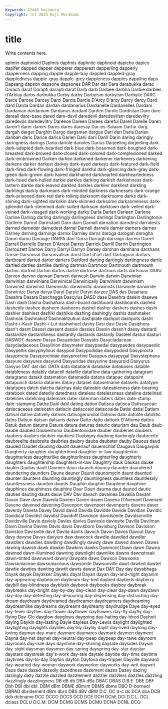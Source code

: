 ```yaml
---
Keywords: 12448 kojimura
Copyright: (C) 2024 Koji Murakami
---
```


# title

Write contents here.



aphnin
daphnioid Daphnis daphnis daphnite daphnoid dapicho dapico dapifer dapped dapper
dapperer dapperest dapperling dapperly dapperness dapping dapple dapple-bay dappled dappled-gray
dappledness dapple-gray dapple-grey dappleness dapples dappling daps Dapsang dapson dapsone
dapsones DAR Dar dar Dara darabukka darac Darach daraf Darapti
darapti darat Darb darb Darbee darbha Darbie darbies d'Arblay darbs
darbukka Darby darby Darbyism darbyism Darbyite DARC Darce Darcee Darcey
Darci Darcia Darcie D'Arcy D'arcy Darcy darcy Dard dard Darda
Dardan dardan dardanarius Dardanelle Dardanelles Dardani Dardanian dardanium Dardanus dardaol
Darden Dardic Dardistan Dare dare dareall dare-base dared dare-devil daredevil
daredevilism daredevilry daredevils daredeviltry Dareece Dareen Darees dareful Darell Darelle
Daren daren't darer darers Dares dares daresay Dar-es-Salaam Darfur darg
dargah darger Darghin Dargo dargsman dargue Dari dari Daria Darian
daribah daric Darice darics Darien Darii darii Darill Darin daring
daringly daringness darings Dario dariole darioles Darius Darjeeling darjeeling dark
dark-adapted dark-bearded dark-blue dark-bosomed dark-boughed dark-breasted dark-browed dark-closed dark-colored dark-complexioned
darked dark-embrowned Darken darken darkened darkener darkeners darkening darkens darker
darkest darkey dark-eyed darkeys dark-featured dark-field dark-fired dark-flowing dark-fringed darkful
dark-glancing dark-gray dark-green dark-grown dark-haired darkhaired darkhearted darkheartedness dark-hued dark-hulled
darkie darkies darking darkish darkishness dark-lantern darkle dark-leaved darkled darkles
darklier darkliest darkling darklings darkly darkmans dark-minded darkness darknesses dark-orange
dark-prisoned dark-red dark-rolling darkroom darkrooms darks dark-shining dark-sighted darkskin dark-skinned
darksome darksomeness dark-splendid dark-stemmed dark-suited darksum darktown dark-veiled dark-veined dark-visaged
dark-working darky Darla Darlan Darleen Darlene Darline Darling darling darlingly
darlingness darlings Darlington Darlingtonia Darlleen Darmit Darmstadt Darn darn Darnall
darnation darndest darndests darned darneder darnedest darnel Darnell darnels darner
darners darnex Darney darning darnings darnix Darnley darns daroga darogah
darogha Daron daroo Darooge DARPA darr Darra Darragh darraign darrein
Darrel Darrell Darrelle Darren D'Arrest Darrey Darrick Darrill Darrin Darrington
Darrouzett Darrow Darry Darryl Darryn Darsey darshan darshana darshans Darsie
Darsonval Darsonvalism darst Dart d'art dart Dartagnan dartars dartboard darted
darter darters Dartford darting dartingly dartingness dartle dartled dartles dartlike
dartling dartman Dartmoor Dartmouth dartmouth dartoic dartoid Darton dartos dartre
dartrose dartrous darts dartsman DARU Darvon darvon darwan Darwen darwesh
Darwin darwin Darwinian darwinian darwinians Darwinical Darwinically Darwinism darwinism Darwinist
darwinist Darwinistic darwinistic darwinists Darwinite darwinite Darwinize Darya darya Daryl
Daryle Daryn darzee DAS das Dasahara Dasahra Dasara Daschagga Dascylus
DASD dase Dasehra dasein dasewe Dash dash Dasha Dashahara dash-board
dashboard dashboards dashed dashedly dashee dasheen dasheens dashel dasher dashers
dashes dashi dashier dashiest dashiki dashikis dashing dashingly dashis dashmaker
Dashnak Dashnakist Dashnaktzutiun dashplate dashpot dashpots dasht Dasht-i-Kavir Dasht-i-Lut dashwheel
dashy Dasi dasi Dasie Dasiphora dasn't dasnt Dassel dassent dassie
dassies Dassin dassn't dassy dastard dastardize dastardliness dastardly dastards dastardy
Dasteel dastur dasturi DASWDT daswen Dasya Dasyatidae Dasyatis Dasycladaceae dasycladaceous
Dasylirion dasymeter dasypaedal dasypaedes dasypaedic Dasypeltis dasyphyllous dasypod Dasypodidae dasypodoid
Dasyprocta dasyprocta Dasyproctidae dasyproctine Dasypus dasypygal Dasystephana dasyure dasyures dasyurid
Dasyuridae dasyurine dasyuroid Dasyurus Dasyus DAT dat dat. DATA data
databank database databases datable datableness datably datacell datafile dataflow data-gathering
datagram datagrams datakit datamation datamedia datana datapac datapoint datapunch dataria
dataries datary dataset datasetname datasets datatype datatypes datch datcha datchas
date dateable dateableness date-bearing datebook dated datedly datedness dateless datelessness
dateline datelined datelines datelining datemark dater daterman daters dates date-stamp
date-stamping Datha Datil datil dating dation Datisca datisca Datiscaceae datiscaceous
datiscetin datiscin datiscosid datiscoside Datisi datisi Datism datival dative datively
datives dativogerundial Datnow dato datolite datolitic datos Datsun datsun datsuns
datsw Datto datto dattock D'Attoma dattos Datuk datum datums Datura
datura daturas daturic daturism dau Daub daub daube daubed Daubentonia
Daubentoniidae dauber dauberies daubers daubery daubes daubier daubiest Daubigny daubing
daubingly daubreeite daubreelite daubreite daubries daubry daubs daubster dauby Daucus
daud dauded Daudet dauding daudit dauerlauf dauerschlaf Daugava Daugavpils Daugherty
daughter daughterhood daughter-in-law daughterkin daughterless daughterlike daughterliness daughterling daughterly daughters
daughtership daughters-in-law Daughtry dauk Daukas dauke daukin Daulias dault Daumier
daun daunch dauncy daunder daundered daundering daunders Daune dauner Daunii
daunomycin daunt daunted daunter daunters daunting dauntingly dauntingness dauntless dauntlessly
dauntlessness daunton daunts Dauphin dauphin Dauphine dauphine dauphines dauphiness dauphins
Daur Dauri daurna daut dauted dautie dauties dauting dauts dauw
DAV Dav davach davainea Davallia Davant Davao Dave dave Daveda
Daveen Daven daven Davena D'Avenant Davenant Davene davened davening Davenport
davenport davenports davens daver daverdy Daveta Davey David david Davida
Davidde Davide Davidian Davidic Davidical Davidist davidist Davidoff Davidson davidsonite
Davidsonville Davidsville Davie daviely Davies davies Daviesia daviesite Davilla Davilman
Davin Davina Davine Davis davis Davisboro Davisburg Davison Davisson Daviston
Davisville davit Davita davits davoch Davon Davos Davout Davy davy
davyne Davys davyum daw dawcock dawdle dawdled dawdler dawdlers dawdles
dawdling dawdlingly dawdy dawe dawed dawen Dawes dawing dawish dawk
dawkin Dawkins dawks Dawmont Dawn dawn Dawna dawned dawn-illumined dawning
dawnlight dawnlike dawns dawnstreak dawn-tinted dawnward dawny dawpate daws Dawson
Dawsonia Dawsoniaceae dawsoniaceous dawsonite Dawsonville dawt dawted dawtet dawtie dawties
dawting dawtit dawts dawut Dax DAY Day day dayabhaga Dayak
dayak Dayakker Dayaks dayal Dayan dayan day-and-night dayanim day-appearing daybeacon
daybeam day-bed daybed daybeds dayberry daybill day-blindness dayblush daybook daybooks
dayboy daybreak daybreaks day-bright day-by-day day-clean day-clear day-dawn daydawn day-day
day-detesting day-devouring day-dispensing day-distracting day-dream daydream daydreamed daydreamer daydreamers daydreaming
daydreamlike daydreams daydreamt daydreamy daydrudge Daye day-eyed day-fever dayflies day-flower
dayflower dayflowers day-fly dayfly day-flying Day-Glo dayglow dayglows daygoing day-hating
day-hired Dayhoit daying Daykin day-lasting Dayle dayless Day-Lewis daylight daylighted
daylighting daylights daylilies day-lily daylily daylit day-lived daylong day-loving dayman
day-mare daymare daymares daymark daymen dayment Dayna day-net daynet day-neutral
day-peep daypeep day-rawe dayroom dayrooms day-rule days dayshine day-shining dayside
daysides Daysie day-sight daysman daysmen day-spring dayspring day-star daystar daystars
daystreak day's-work day-tale daytale daytide day-time daytime daytimes day-to-day Dayton
dayton Daytona day-tripper Dayville dayward day-wearied day-woman daywork dayworker dayworks
day-writ daywrit Daza daze dazed dazedly dazedness dazement dazes Dazey
dazing dazingly dazy dazzle dazzled dazzlement dazzler dazzlers dazzles dazzling
dazzlingly dazzlingness DB dB db DBA dBa DBAC DBAS D.B.E.
DBE DBF Dbh DBI dbl dbl. DBM dBm DBME dBm/m
DBMS dbms DBO D-borneol DBRAD dbridement dBrn dbrn DBS dBV
dBW D.C. DC d-c dc DCA dca DCB dcb dcbname
DCC DCCO DCCS DCD DCE DCH DChE DCI D.C.L. DCL
dclass DCLU D.C.M. DCM DCMG DCMS DCMU DCNA DCNL DCO
